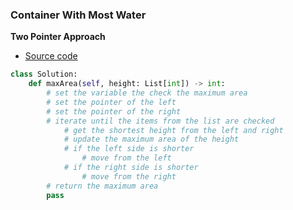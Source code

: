 ### Container With Most Water
**Two Pointer Approach**
- [Source code](source/TwoPointer.py)
```python
class Solution:
    def maxArea(self, height: List[int]) -> int:
        # set the variable the check the maximum area
        # set the pointer of the left
        # set the pointer of the right
        # iterate until the items from the list are checked
            # get the shortest height from the left and right
            # update the maximum area of the height
            # if the left side is shorter
                # move from the left
            # if the right side is shorter
                # move from the right
        # return the maximum area
        pass
```